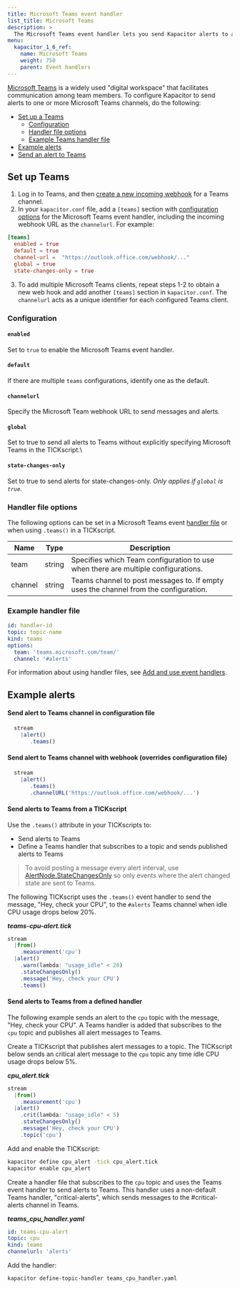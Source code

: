 ```yaml
---
title: Microsoft Teams event handler
list_title: Microsoft Teams
description: >
  The Microsoft Teams event handler lets you send Kapacitor alerts to a Microsoft Teams channel. This page includes configuration options and usage examples.
menu:
  kapacitor_1_6_ref:
    name: Microsoft Teams
    weight: 750
    parent: Event handlers
---
```


[Microsoft Teams](https://www.microsoft.com/en-us/microsoft-365/microsoft-teams/group-chat-software) is a widely used "digital workspace" that facilitates communication among team members. To configure Kapacitor to send alerts to one or more Microsoft Teams channels, do the following:

- [Set up a Teams](#set-up-teams)
  - [Configuration](#configuration)
  - [Handler file options](#handler-file-options)
  - [Example Teams handler file](#example-handler-file)
- [Example alerts](#example-alerts)
- [Send an alert to Teams](#example-alerts)

## Set up Teams

1. Log in to Teams, and then [create a new incoming webhook](https://docs.microsoft.com/en-us/microsoftteams/platform/concepts/connectors#setting-up-a-custom-incoming-webhook) for a Teams channel.
2. In your `kapacitor.conf` file, add a `[teams]` section with [configuration options](#configuration) for the Microsoft Teams event
handler, including the incoming webhook URL as the `channelurl`. For example:

  ```toml
  [teams]
    enabled = true
    default = true
    channel-url =  "https://outlook.office.com/webhook/..."
    global = true
    state-changes-only = true
  ```

3. To add multiple Microsoft Teams clients, repeat steps 1-2 to obtain a new web hook and add another `[teams]` section in `kapacitor.conf`.
The `channelurl` acts as a unique identifier for each configured Teams client.

### Configuration

#### `enabled`

Set to `true` to enable the Microsoft Teams event handler.

#### `default`

If there are multiple `teams` configurations, identify one as the default.

#### `channelurl`

Specify the Microsoft Team webhook URL to send messages and alerts.

#### `global`

Set to true to send all alerts to Teams without explicitly specifying Microsoft Teams in the TICKscript.\

#### `state-changes-only`

Set to true to send alerts for state-changes-only.
_Only applies if `global` is `true`._

### Handler file options

The following options can be set in a Microsoft Teams event [handler file](/kapacitor/v1.6/event_handlers/#create-a-topic-handler-with-a-handler-file) or when using
`.teams()` in a TICKscript.

| Name       | Type   | Description                                                                               |
| ----       | ----   | -----------                                                                               |
| team       | string | Specifies which Team configuration to use when there are multiple configurations.         |
| channel    | string | Teams channel to post messages to. If empty uses the channel from the configuration.      |

### Example handler file

```yaml
id: handler-id
topic: topic-name
kind: teams
options:
  team: 'teams.microsoft.com/team/'
  channel: '#alerts'
```

For information about using handler files, see [Add and use event handlers](/kapacitor/v1.6/event_handlers/#create-a-topic-handler-with-a-handler-file).

## Example alerts

#### Send alert to Teams channel in configuration file

```js
  stream
    |alert()
       .teams()
```

#### Send alert to Teams channel with webhook (overrides configuration file)

```js
  stream
    |alert()
       .teams()
       .channelURL('https://outlook.office.com/webhook/...')
```

#### Send alerts to Teams from a TICKscript

Use the `.teams()` attribute in your TICKscripts to:

- Send alerts to Teams
- Define a Teams handler that subscribes to a topic and sends published alerts to Teams

> To avoid posting a message every alert interval, use
> [AlertNode.StateChangesOnly](/kapacitor/v1.6/nodes/alert_node/#statechangesonly)
> so only events where the alert changed state are sent to Teams.

The following TICKscript uses the `.teams()` event handler to send the message,
"Hey, check your CPU", to the `#alerts` Teams channel when idle CPU usage drops below 20%.

_**teams-cpu-alert.tick**_  
```js
stream
  |from()
    .measurement('cpu')
  |alert()
    .warn(lambda: "usage_idle" < 20)
    .stateChangesOnly()
    .message('Hey, check your CPU')
    .teams()
```

#### Send alerts to Teams from a defined handler

The following example sends an alert to the `cpu` topic with the message,
"Hey, check your CPU".
A Teams handler is added that subscribes to the `cpu` topic and publishes all
alert messages to Teams.

Create a TICKscript that publishes alert messages to a topic.
The TICKscript below sends an critical alert message to the `cpu` topic any time
idle CPU usage drops below 5%.

_**cpu\_alert.tick**_
```js
stream
  |from()
    .measurement('cpu')
  |alert()
    .crit(lambda: "usage_idle" < 5)
    .stateChangesOnly()
    .message('Hey, check your CPU')
    .topic('cpu')
```

Add and enable the TICKscript:

```bash
kapacitor define cpu_alert -tick cpu_alert.tick
kapacitor enable cpu_alert
```

Create a handler file that subscribes to the `cpu` topic and uses the Teams
event handler to send alerts to Teams. This handler uses a non-default Teams
handler, "critical-alerts", which sends messages to the #critical-alerts channel
in Teams.

_**teams\_cpu\_handler.yaml**_
```yaml
id: teams-cpu-alert
topic: cpu
kind: teams
channelurl: 'alerts'

```

Add the handler:

```bash
kapacitor define-topic-handler teams_cpu_handler.yaml
```
